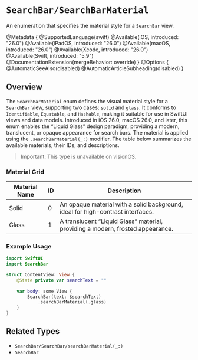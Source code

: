 # ``SearchBar/SearchBarMaterial``

An enumeration that specifies the material style for a `SearchBar` view.

@Metadata {
    @SupportedLanguage(swift)
    @Available(iOS, introduced: "26.0")
    @Available(iPadOS, introduced: "26.0")
    @Available(macOS, introduced: "26.0")
    @Available(Xcode, introduced: "26.0")
    @Available(Swift, introduced: "5.9")
    @DocumentationExtension(mergeBehavior: override)
}
@Options {
    @AutomaticSeeAlso(disabled)
    @AutomaticArticleSubheading(disabled)
}

## Overview

The `SearchBarMaterial` enum defines the visual material style for a `SearchBar` view, supporting two cases: `solid` and `glass`. It conforms to `Identifiable`, `Equatable`, and `Hashable`, making it suitable for use in SwiftUI views and data models. Introduced in iOS 26.0, macOS 26.0, and later, this enum enables the “Liquid Glass” design paradigm, providing a modern, translucent, or opaque appearance for search bars. The material is applied using the `.searchBarMaterial(_:)` modifier. The table below summarizes the available materials, their IDs, and descriptions.

> Important: This type is unavailable on visionOS.

### Material Grid
| Material Name | ID | Description |
|---------------|----|-------------|
| Solid         | 0  | An opaque material with a solid background, ideal for high-contrast interfaces. |
| Glass         | 1  | A translucent “Liquid Glass” material, providing a modern, frosted appearance. |

### Example Usage
```swift
import SwiftUI
import SearchBar

struct ContentView: View {
    @State private var searchText = ""
    
    var body: some View {
        SearchBar(text: $searchText)
            .searchBarMaterial(.glass)
    }
}
```

## Related Types
- ``SearchBar/SearchBar/searchBarMaterial(_:)``
- ``SearchBar``

